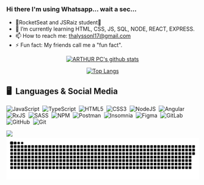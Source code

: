 ### </b>Hi there</b> I'm using Whatsapp... wait a sec...

- 🚀RocketSeat and JSRaiz student🚀
- 🌱 I’m currently learning HTML, CSS, JS, SQL, NODE, REACT, EXPRESS.
- 📫 How to reach me: thalyssonl17@gmail.com
- ⚡ Fun fact: My friends call me a "fun fact".

<div align="center">
  <a href="https://github.com/ThalyssonLeite">
    
 [![ARTHUR PC's github stats](https://github-readme-stats.vercel.app/api?username=ThalyssonLeite&show_icons=true&theme=radical&bg_color=30,0d0d0d,191919&title_color=fff&text_color=fff&icon_color=79ff97)](https://github.com/anuraghazra/github-readme-stats)
    
[![Top Langs](https://github-readme-stats.vercel.app/api/top-langs/?username=ThalyssonLeite&layout=compact&theme=radical&bg_color=30,0d0d0d,191919&title_color=fff&text_color=fff&icon_color=79ff97)](https://github.com/anuraghazra/github-readme-stats)
    
</div>
  
 <div>
   <h2>🖥 &nbsp;Languages & Social Media</h2>
  
  ![JavaScript](https://img.shields.io/badge/javascript-%23323330.svg?style=for-the-badge&logo=javascript&logoColor=%23F7DF1E)&nbsp;
  ![TypeScript](https://img.shields.io/badge/typescript-%23007ACC.svg?style=for-the-badge&logo=typescript&logoColor=white)&nbsp;
  ![HTML5](https://img.shields.io/badge/html5-%23E34F26.svg?style=for-the-badge&logo=html5&logoColor=white)&nbsp;
  ![CSS3](https://img.shields.io/badge/css3-%231572B6.svg?style=for-the-badge&logo=css3&logoColor=white)&nbsp;
  ![NodeJS](https://img.shields.io/badge/node.js-6DA55F?style=for-the-badge&logo=node.js&logoColor=white)&nbsp;
  ![Angular](https://img.shields.io/badge/angular-%23DD0031.svg?style=for-the-badge&logo=angular&logoColor=white)&nbsp;
  ![RxJS](https://img.shields.io/badge/rxjs-%23B7178C.svg?style=for-the-badge&logo=reactivex&logoColor=white)&nbsp;
  ![SASS](https://img.shields.io/badge/SASS-hotpink.svg?style=for-the-badge&logo=SASS&logoColor=white)&nbsp;
  ![NPM](https://img.shields.io/badge/NPM-%23000000.svg?style=for-the-badge&logo=npm&logoColor=white)&nbsp;
  ![Postman](https://img.shields.io/badge/Postman-FF6C37?style=for-the-badge&logo=postman&logoColor=white)&nbsp;
  ![Insomnia](https://img.shields.io/badge/Insomnia-black?style=for-the-badge&logo=insomnia&logoColor=5849BE)&nbsp;
  ![Figma](https://img.shields.io/badge/figma-%23F24E1E.svg?style=for-the-badge&logo=figma&logoColor=white)&nbsp;
  ![GitLab](https://img.shields.io/badge/gitlab-%23181717.svg?style=for-the-badge&logo=gitlab&logoColor=white)&nbsp;
  ![GitHub](https://img.shields.io/badge/github-%23121011.svg?style=for-the-badge&logo=github&logoColor=white)&nbsp;
  ![Git](https://img.shields.io/badge/git-%23F05033.svg?style=for-the-badge&logo=git&logoColor=white)&nbsp;
  
</div>

  <div> 
  <a href="https://www.linkedin.com/in/thalysson-leite-7238491a3/" target="_blank"><img src="https://img.shields.io/badge/-LinkedIn-%230077B5?style=for-the-badge&logo=linkedin&logoColor=white" target="_blank"></a> 
 </div
    
![Snake animation](https://github.com/franssa01/franssa01/blob/output/github-contribution-grid-snake.svg)
